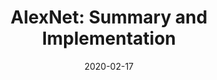 ---
layout: post
is_post: on
post_url : "https://hackmd.io/@bouteille/ryke0rCr8"
title:  "AlexNet: Summary and Implementation"
date:   2020-02-17
keywords: ""
categories: [deep-learning]
tags: [Convolutional Neural Network, Computer Vision, Research Paper]
icon: fa-code
---